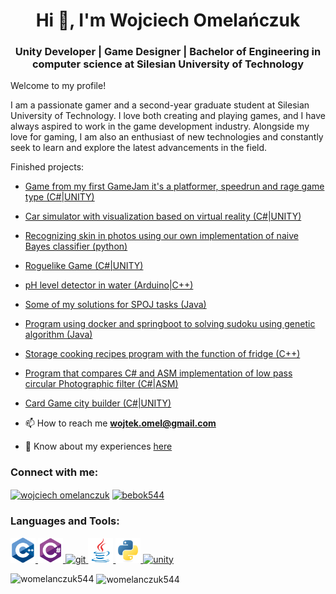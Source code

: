 <h1 align="center">Hi 👋, I'm Wojciech Omelańczuk</h1>
<h3 align="center">Unity Developer | Game Designer | Bachelor of Engineering in computer science at Silesian University of Technology</h3>

Welcome to my profile!

I am a passionate gamer and a second-year graduate student at Silesian University of Technology. I love both creating and playing games, and I have always aspired to work in the game development industry. Alongside my love for gaming, I am also an enthusiast of new technologies and constantly seek to learn and explore the latest advancements in the field.

Finished projects:
- [Game from my first GameJam it's a platformer, speedrun and rage game type (C#|UNITY)](https://github.com/Jakub-Domogala/Time-Runner-Alpha)
- [Car simulator with visualization based on virtual reality (C#|UNITY)](https://github.com/Womelanczuk544/CarSimulatorVR)
- [Recognizing skin in photos using our own implementation of naive Bayes classifier (python)](https://github.com/MichalPokrzywa/WkiroProject)
- [Roguelike Game (C#|UNITY)](https://github.com/Womelanczuk544/Roguelike)
- [pH level detector in water (Arduino|C++)](https://github.com/Womelanczuk544/SMIW)
- [Some of my solutions for SPOJ tasks (Java)](https://github.com/Womelanczuk544/SPOJrepo)
- [Program using docker and springboot to solving sudoku using genetic algorithm (Java)](https://github.com/Womelanczuk544/SprignBoot)
- [Storage cooking recipes program with the function of fridge (C++)](https://github.com/Womelanczuk544/CookingBook)
- [Program that compares C# and ASM implementation of low pass circular Photographic filter (C#|ASM)](https://github.com/Womelanczuk544/Assembler)
- [Card Game city builder (C#|UNITY)](https://github.com/MichalPokrzywa/PGU2023)

- 📫 How to reach me **wojtek.omel@gmail.com**

- 📄 Know about my experiences [here](https://drive.google.com/file/d/1cycsMS48xw6RL-39WafnhdCj1GZQUbwQ/view?usp=sharing)

<h3 align="left">Connect with me:</h3>
<p align="left">
<a href="https://linkedin.com/in/wojciech omelanczuk" target="blank"><img align="center" src="https://raw.githubusercontent.com/rahuldkjain/github-profile-readme-generator/master/src/images/icons/Social/linked-in-alt.svg" alt="wojciech omelanczuk" height="30" width="40" /></a>
<a href="https://discord.gg/bebok544" target="blank"><img align="center" src="https://raw.githubusercontent.com/rahuldkjain/github-profile-readme-generator/master/src/images/icons/Social/discord.svg" alt="bebok544" height="30" width="40" /></a>
</p>

<h3 align="left">Languages and Tools:</h3>
<p align="left"> <a href="https://www.w3schools.com/cpp/" target="_blank" rel="noreferrer"> <img src="https://raw.githubusercontent.com/devicons/devicon/master/icons/cplusplus/cplusplus-original.svg" alt="cplusplus" width="40" height="40"/> </a> <a href="https://www.w3schools.com/cs/" target="_blank" rel="noreferrer"> <img src="https://raw.githubusercontent.com/devicons/devicon/master/icons/csharp/csharp-original.svg" alt="csharp" width="40" height="40"/> </a> <a href="https://git-scm.com/" target="_blank" rel="noreferrer"> <img src="https://www.vectorlogo.zone/logos/git-scm/git-scm-icon.svg" alt="git" width="40" height="40"/> </a> <a href="https://www.java.com" target="_blank" rel="noreferrer"> <img src="https://raw.githubusercontent.com/devicons/devicon/master/icons/java/java-original.svg" alt="java" width="40" height="40"/> </a> <a href="https://www.python.org" target="_blank" rel="noreferrer"> <img src="https://raw.githubusercontent.com/devicons/devicon/master/icons/python/python-original.svg" alt="python" width="40" height="40"/> </a> <a href="https://unity.com/" target="_blank" rel="noreferrer"> <img src="https://www.vectorlogo.zone/logos/unity3d/unity3d-icon.svg" alt="unity" width="40" height="40"/> </a> </p>

<p><img align="left" src="https://github-readme-stats.vercel.app/api/top-langs?username=womelanczuk544&show_icons=true&locale=en&layout=compact" alt="womelanczuk544" /></p>

<p>&nbsp;<img align="center" src="https://github-readme-stats.vercel.app/api?username=womelanczuk544&show_icons=true&locale=en" alt="womelanczuk544" /></p>
